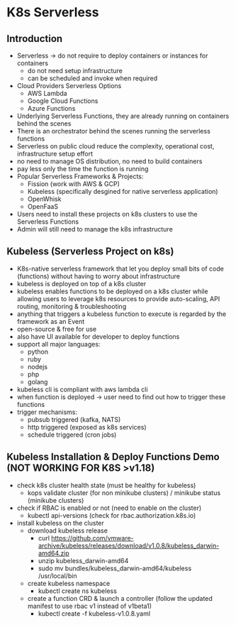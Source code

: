 # K8s Serverless

## Introduction

- Serverless -> do not require to deploy containers or instances for containers
  - do not need setup infrastructure
  - can be scheduled and invoke when required
- Cloud Providers Serverless Options
  - AWS Lambda
  - Google Cloud Functions
  - Azure Functions
- Underlying Serverless Functions, they are already running on containers behind the scenes
- There is an orchestrator behind the scenes running the serverless functions
- Serverless on public cloud reduce the complexity, operational cost, infrastructure setup effort
- no need to manage OS distribution, no need to build containers
- pay less only the time the function is running
- Popular Serverless Frameworks & Projects:
  - Fission (work with AWS & GCP)
  - Kubeless (specifically desgined for native serverless application)
  - OpenWhisk
  - OpenFaaS
- Users need to install these projects on k8s clusters to use the Serverless Functions
- Admin will still need to manage the k8s infrastructure

## Kubeless (Serverless Project on k8s)

- K8s-native serverless framework that let you deploy small bits of code (functions) without having to worry about infrastructure
- kubeless is deployed on top of a k8s cluster
- kubeless enables functions to be deployed on a k8s cluster while allowing users to leverage k8s resources to provide auto-scaling, API routing, monitoring & troubleshooting
- anything that triggers a kubeless function to execute is regarded by the framework as an Event
- open-source & free for use
- also have UI available for developer to deploy functions
- support all major languages:
  - python
  - ruby
  - nodejs
  - php
  - golang
- kubeless cli is compliant with aws lambda cli
- when function is deployed -> user need to find out how to trigger these functions
- trigger mechanisms:
  - pubsub triggered (kafka, NATS)
  - http triggered (exposed as k8s services)
  - schedule triggered (cron jobs)

## Kubeless Installation & Deploy Functions Demo (NOT WORKING FOR K8S >v1.18)

- check k8s cluster health state (must be healthy for kubeless)
  - kops validate cluster (for non minikube clusters) / minikube status (minikube clusters)
- check if RBAC is enabled or not (need to enable on the cluster)
  - kubectl api-versions (check for rbac.authorization.k8s.io)
- install kubeless on the cluster
  - download kubeless release
    - curl https://github.com/vmware-archive/kubeless/releases/download/v1.0.8/kubeless_darwin-amd64.zip
    - unzip kubeless_darwin-amd64
    - sudo mv bundles/kubeless_darwin-amd64/kubeless /usr/local/bin
  - create kubeless namespace
    - kubectl create ns kubeless
  - create a function CRD & launch a controller (follow the updated manifest to use rbac v1 instead of v1beta1)
    - kubectl create -f kubeless-v1.0.8.yaml
